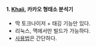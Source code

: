 #### 1. [Khaii](https://github.com/kakao/khaiii), 카카오 형태소 분석기
- 딱 토크나이저 + 태깅 기능만 있다.
- 리눅스, 맥에서만 빌드가 가능하다.
- [사용법](https://github.com/ZiminPark/TIL/blob/master/NLP/khaii_how_to_use.ipynb)은 간단하다.
